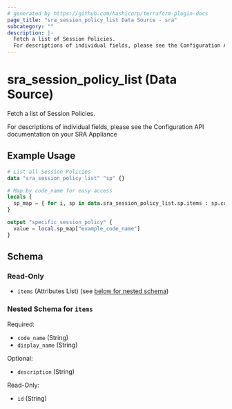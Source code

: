 ```yaml
---
# generated by https://github.com/hashicorp/terraform-plugin-docs
page_title: "sra_session_policy_list Data Source - sra"
subcategory: ""
description: |-
  Fetch a list of Session Policies.
  For descriptions of individual fields, please see the Configuration API documentation on your SRA Appliance
---
```


# sra_session_policy_list (Data Source)

Fetch a list of Session Policies.

For descriptions of individual fields, please see the Configuration API documentation on your SRA Appliance

## Example Usage

```terraform
# List all Session Policies
data "sra_session_policy_list" "sp" {}

# Map by code_name for easy access
locals {
  sp_map = { for i, sp in data.sra_session_policy_list.sp.items : sp.code_name => sp }
}

output "specific_session_policy" {
  value = local.sp_map["example_code_name"]
}
```

<!-- schema generated by tfplugindocs -->
## Schema

### Read-Only

- `items` (Attributes List) (see [below for nested schema](#nestedatt--items))

<a id="nestedatt--items"></a>
### Nested Schema for `items`

Required:

- `code_name` (String)
- `display_name` (String)

Optional:

- `description` (String)

Read-Only:

- `id` (String)


